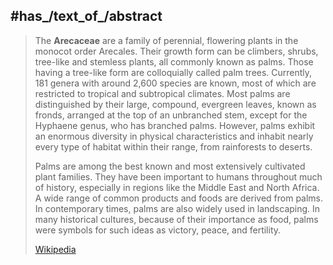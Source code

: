 

## #has_/text_of_/abstract 

> The **Arecaceae** are a family of perennial, flowering plants in the monocot order Arecales. 
> Their growth form can be climbers, shrubs, tree-like and stemless plants, all commonly known as palms. Those having a tree-like form are colloquially called palm trees. Currently, 181 genera with around 2,600 species are known, most of which are restricted to tropical and subtropical climates. Most palms are distinguished by their large, compound, evergreen leaves, known as fronds, arranged at the top of an unbranched stem, except for the Hyphaene genus, who has branched palms. However, palms exhibit an enormous diversity in physical characteristics and inhabit nearly every type of habitat within their range, from rainforests to deserts.
>
> Palms are among the best known and most extensively cultivated plant families. They have been important to humans throughout much of history, especially in regions like the Middle East and North Africa. A wide range of common products and foods are derived from palms. In contemporary times, palms are also widely used in landscaping. In many historical cultures, because of their importance as food, palms were symbols for such ideas as victory, peace, and fertility.
>
> [Wikipedia](https://en.wikipedia.org/wiki/Arecaceae) 

